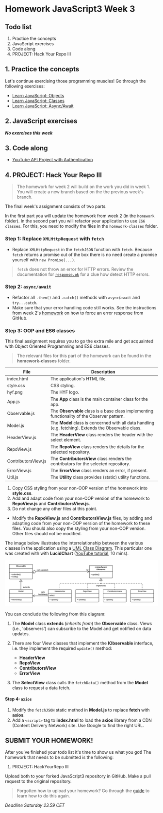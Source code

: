 # Homework JavaScript3 Week 3

## **Todo list**

1. Practice the concepts
2. JavaScript exercises
3. Code along
4. PROJECT: Hack Your Repo III

## **1. Practice the concepts**

Let's continue exercising those programming muscles! Go through the following exercises:

- [Learn JavaScript: Objects](https://www.codecademy.com/learn/introduction-to-javascript/modules/learn-javascript-objects)
- [Learn JavaScript: Classes](https://www.codecademy.com/learn/introduction-to-javascript/modules/learn-javascript-classes)
- [Learn JavaScript: Async/Await](https://www.codecademy.com/learn/introduction-to-javascript/modules/asynch-js)

## **2. JavaScript exercises**

**_No exercises this week_**

## **3. Code along**

- [YouTube API Project with Authentication](https://www.youtube.com/watch?v=r-yxNNO1EI8)

## **4. PROJECT: Hack Your Repo III**

> The homework for week 2 will build on the work you did in week 1. You will create a new branch based on the the previous week's branch.

The final week's assignment consists of two parts.

In the first part you will update the homework from week 2 (in the `homework` folder). In the second part you will refactor your application to use `ES6 classes`. For this, you need to modify the files in the `homework-classes` folder.

### Step 1: Replace `XMLHttpRequest` with `fetch`

- Replace `XMLHttpRequest` in the `fetchJSON` function with `fetch`. Because `fetch` returns a promise out of the box there is no need create a promise yourself with `new Promise(...)`.

> `fetch` does not throw an error for HTTP errors. Review the documentation for [`response.ok`](https://developer.mozilla.org/en-US/docs/Web/API/Response/ok) for a clue how detect HTTP errors.

### Step 2: `async/await`

- Refactor all `.then()` and `.catch()` methods with `async`/`await` and `try...catch`.
- Make sure that your error handling code still works. See the instructions from week 2's [homework](../Week2/MAKEME.md) on how to force an error response from GitHub.

### Step 3: OOP and ES6 classes

This final assignment requires you to go the extra mile and get acquainted with Object Oriented Programming and ES6 classes.

> The relevant files for this part of the homework can be found in the **homework-classes** folder.

| File                | Description                                                                                            |
| ------------------- | ------------------------------------------------------------------------------------------------------ |
| index.html          | The application's HTML file.                                                                           |
| style.css           | CSS styling.                                                                                           |
| hyf.png             | The HYF logo.                                                                                          |
| App.js              | The **App** class is the main container class for the app.                                             |
| Observable.js       | The **Observable** class is a base class implementing functionality of the Observer pattern.           |
| Model.js            | The **Model** class is concerned with all data handling (e.g. fetching). Extends the Observable class. |
| HeaderView.js       | The **HeaderView** class renders the header with the select element.                                   |
| RepoView.js         | The **RepoView** class renders the details for the selected repository.                                |
| ContributorsView.js | The **ContributorsView** class renders the contributors for the selected repository.                   |
| ErrorView.js        | The **ErrorView** class renders an error, if present.                                                  |
| Util.js             | The **Utility** class provides (static) utility functions.                                             |

1. Copy CSS styling from your non-OOP version of the homework into **style.css**.
2. Add and adapt code from your non-OOP version of the homework to **RepoView.js** and **ContributorsView.js**.
3. Do not change any other files at this point.

- Modify the **RepoView.js** and **ContributorsView.js** files, by adding and adapting code from your non-OOP version of the homework to these files. You should also copy the styling from your non-OOP version. Other files should not be modified.

The image below illustrates the interrelationship between the various classes in the application using a [UML Class Diagram](https://en.wikipedia.org/wiki/Class_diagram). This particular one was created with with **LucidChart** ([YouTube tutorial](https://youtu.be/UI6lqHOVHic), 10 mins).

![JavaScript3_classes](./assets/JavaScript3_classes.png)

You can conclude the following from this diagram:

1. The **Model** class **extends** (_inherits from_) the **Observable** class. Views (i.e., 'observers') can subscribe to the Model and get notified on data updates.

2. There are four View classes that implement the **IObservable** interface, i.e. they implement the required `update()` method:

   - **HeaderView**
   - **RepoView**
   - **ContributorsView**
   - **ErrorView**

3. The **SelectView** class calls the `fetchData()` method from the **Model** class to request a data fetch.

#### Step 4: `axios`

1. Modify the `fetchJSON` static method in **Model.js** to replace **fetch** with **axios**.
2. Add a `<script>` tag to **index.html** to load the **axios** library from a CDN (Content Delivery Network) site. Use Google to find the right URL.

## **SUBMIT YOUR HOMEWORK!**

After you've finished your todo list it's time to show us what you got! The homework that needs to be submitted is the following:

1. PROJECT: HackYourRepo III

Upload both to your forked JavaScript3 repository in GitHub. Make a pull request to the original repository.

> Forgotten how to upload your homework? Go through the [guide](../hand-in-homework-guide.md) to learn how to do this again.

_Deadline Saturday 23.59 CET_
